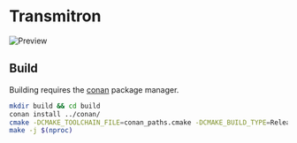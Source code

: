 # Transmitron

![Preview](https://i.imgur.com/1gXWY8T.png "2 connections, 3 subscriptions")

## Build

Building requires the [conan](https://conan.io/) package manager.

```bash
mkdir build && cd build
conan install ../conan/
cmake -DCMAKE_TOOLCHAIN_FILE=conan_paths.cmake -DCMAKE_BUILD_TYPE=Release ..
make -j $(nproc)
```
